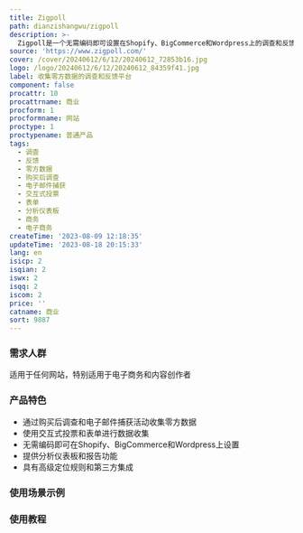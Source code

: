 ```yaml
---
title: Zigpoll
path: dianzishangwu/zigpoll
description: >-
  Zigpoll是一个无需编码即可设置在Shopify、BigCommerce和Wordpress上的调查和反馈平台，可通过购买后调查、电子邮件捕获活动和交互式投票和表单收集零方数据。通过在关键时刻直接向客户询问问题，捕获洞察力，并利用数据发展您的业务。
source: 'https://www.zigpoll.com/'
cover: /cover/20240612/6/12/20240612_72853b16.jpg
logo: /logo/20240612/6/12/20240612_84359f41.jpg
label: 收集零方数据的调查和反馈平台
component: false
procattr: 10
procattrname: 商业
procform: 1
procformname: 网站
proctype: 1
proctypename: 普通产品
tags:
  - 调查
  - 反馈
  - 零方数据
  - 购买后调查
  - 电子邮件捕获
  - 交互式投票
  - 表单
  - 分析仪表板
  - 商务
  - 电子商务
createTime: '2023-08-09 12:18:35'
updateTime: '2023-08-18 20:15:33'
lang: en
isicp: 2
isqian: 2
iswx: 2
isqq: 2
iscom: 2
price: ''
catname: 商业
sort: 9887
---
```




### 需求人群
适用于任何网站，特别适用于电子商务和内容创作者

### 产品特色
- 通过购买后调查和电子邮件捕获活动收集零方数据
- 使用交互式投票和表单进行数据收集
- 无需编码即可在Shopify、BigCommerce和Wordpress上设置
- 提供分析仪表板和报告功能
- 具有高级定位规则和第三方集成

### 使用场景示例


### 使用教程


  
